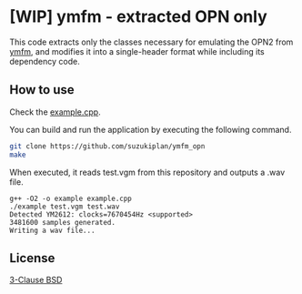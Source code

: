 # [WIP] ymfm - extracted OPN only

This code extracts only the classes necessary for emulating the OPN2 from [ymfm](./ymfm/), and modifies it into a single-header format while including its dependency code.
 
## How to use

Check the [example.cpp](./example.cpp).

You can build and run the application by executing the following command.

```bash
git clone https://github.com/suzukiplan/ymfm_opn
make
```

When executed, it reads test.vgm from this repository and outputs a .wav file.

```text
g++ -O2 -o example example.cpp
./example test.vgm test.wav
Detected YM2612: clocks=7670454Hz <supported>
3481600 samples generated.
Writing a wav file...
```

## License

[3-Clause BSD](./LICENSE)
